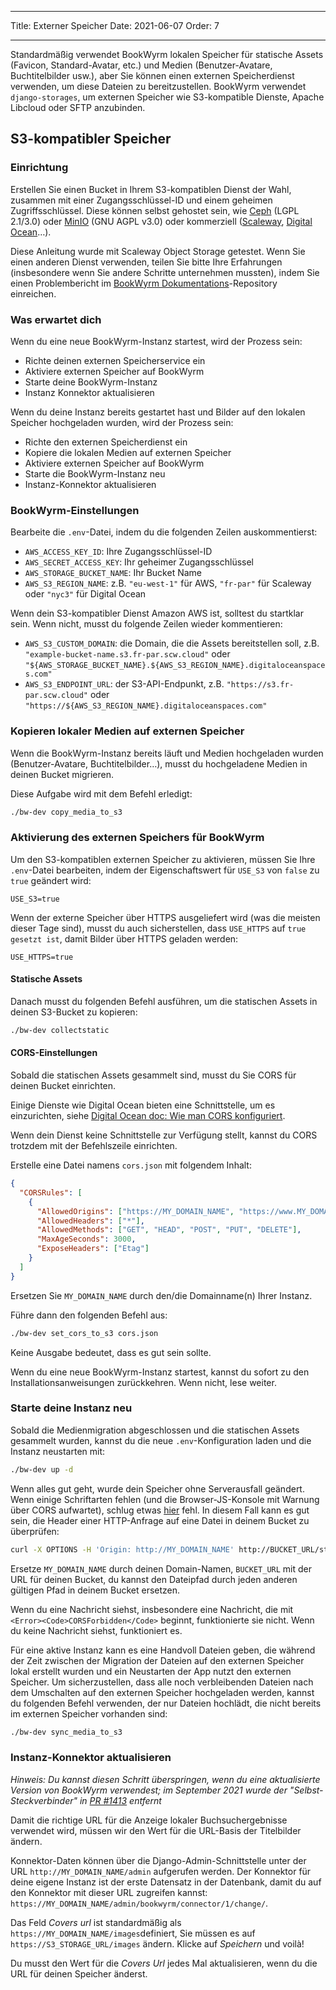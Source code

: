 - - -
Title: Externer Speicher Date: 2021-06-07 Order: 7
- - -

Standardmäßig verwendet BookWyrm lokalen Speicher für statische Assets (Favicon, Standard-Avatar, etc.) und Medien (Benutzer-Avatare, Buchtitelbilder usw.), aber Sie können einen externen Speicherdienst verwenden, um diese Dateien zu bereitzustellen. BookWyrm verwendet `django-storages`, um externen Speicher wie S3-kompatible Dienste, Apache Libcloud oder SFTP anzubinden.

## S3-kompatibler Speicher

### Einrichtung

Erstellen Sie einen Bucket in Ihrem S3-kompatiblen Dienst der Wahl, zusammen mit einer Zugangsschlüssel-ID und einem geheimen Zugriffsschlüssel. Diese können selbst gehostet sein, wie [Ceph](https://ceph.io/en/) (LGPL 2.1/3.0) oder [MinIO](https://min.io/) (GNU AGPL v3.0) oder kommerziell ([Scaleway](https://www.scaleway.com/en/docs/object-storage-feature/), [Digital Ocean](https://www.digitalocean.com/community/tutorials/how-to-create-a-digitalocean-space-and-api-key)…).

Diese Anleitung wurde mit Scaleway Object Storage getestet. Wenn Sie einen anderen Dienst verwenden, teilen Sie bitte Ihre Erfahrungen (insbesondere wenn Sie andere Schritte unternehmen mussten), indem Sie einen Problembericht im [BookWyrm Dokumentations](https://github.com/bookwyrm-social/documentation)-Repository einreichen.

### Was erwartet dich

Wenn du eine neue BookWyrm-Instanz startest, wird der Prozess sein:

- Richte deinen externen Speicherservice ein
- Aktiviere externen Speicher auf BookWyrm
- Starte deine BookWyrm-Instanz
- Instanz Konnektor aktualisieren

Wenn du deine Instanz bereits gestartet hast und Bilder auf den lokalen Speicher hochgeladen wurden, wird der Prozess sein:

- Richte den externen Speicherdienst ein
- Kopiere die lokalen Medien auf externen Speicher
- Aktiviere externen Speicher auf BookWyrm
- Starte die BookWyrm-Instanz neu
- Instanz-Konnektor aktualisieren

### BookWyrm-Einstellungen

Bearbeite die `.env`-Datei, indem du die folgenden Zeilen auskommentierst:

- `AWS_ACCESS_KEY_ID`: Ihre Zugangsschlüssel-ID
- `AWS_SECRET_ACCESS_KEY`: Ihr geheimer Zugangsschlüssel
- `AWS_STORAGE_BUCKET_NAME`: Ihr Bucket Name
- `AWS_S3_REGION_NAME`: z.B. `"eu-west-1"` für AWS, `"fr-par"` für Scaleway oder `"nyc3"` für Digital Ocean

Wenn dein S3-kompatibler Dienst Amazon AWS ist, solltest du startklar sein. Wenn nicht, musst du folgende Zeilen wieder kommentieren:

- `AWS_S3_CUSTOM_DOMAIN`: die Domain, die die Assets bereitstellen soll, z.B. `"example-bucket-name.s3.fr-par.scw.cloud"` oder `"${AWS_STORAGE_BUCKET_NAME}.${AWS_S3_REGION_NAME}.digitaloceanspaces.com"`
- `AWS_S3_ENDPOINT_URL`: der S3-API-Endpunkt, z.B. `"https://s3.fr-par.scw.cloud"` oder `"https://${AWS_S3_REGION_NAME}.digitaloceanspaces.com"`

### Kopieren lokaler Medien auf externen Speicher

Wenn die BookWyrm-Instanz bereits läuft und Medien hochgeladen wurden (Benutzer-Avatare, Buchtitelbilder…), musst du hochgeladene Medien in deinen Bucket migrieren.

Diese Aufgabe wird mit dem Befehl erledigt:

```bash
./bw-dev copy_media_to_s3
```

### Aktivierung des externen Speichers für BookWyrm

Um den S3-kompatiblen externen Speicher zu aktivieren, müssen Sie Ihre `.env`-Datei bearbeiten, indem der Eigenschaftswert für `USE_S3` von `false` zu `true` geändert wird:

```
USE_S3=true
```

Wenn der externe Speicher über HTTPS ausgeliefert wird (was die meisten dieser Tage sind), musst du auch sicherstellen, dass `USE_HTTPS` auf `true gesetzt ist`, damit Bilder über HTTPS geladen werden:

```
USE_HTTPS=true
```

#### Statische Assets

Danach musst du folgenden Befehl ausführen, um die statischen Assets in deinen S3-Bucket zu kopieren:

```bash
./bw-dev collectstatic
```

#### CORS-Einstellungen

Sobald die statischen Assets gesammelt sind, musst du Sie CORS für deinen Bucket einrichten.

Einige Dienste wie Digital Ocean bieten eine Schnittstelle, um es einzurichten, siehe [Digital Ocean doc: Wie man CORS konfiguriert](https://docs.digitalocean.com/products/spaces/how-to/configure-cors/).

Wenn dein Dienst keine Schnittstelle zur Verfügung stellt, kannst du CORS trotzdem mit der Befehlszeile einrichten.

Erstelle eine Datei namens `cors.json` mit folgendem Inhalt:

```json
{
  "CORSRules": [
    {
      "AllowedOrigins": ["https://MY_DOMAIN_NAME", "https://www.MY_DOMAIN_NAME"],
      "AllowedHeaders": ["*"],
      "AllowedMethods": ["GET", "HEAD", "POST", "PUT", "DELETE"],
      "MaxAgeSeconds": 3000,
      "ExposeHeaders": ["Etag"]
    }
  ]
}
```

Ersetzen Sie `MY_DOMAIN_NAME` durch den/die Domainname(n) Ihrer Instanz.

Führe dann den folgenden Befehl aus:

```bash
./bw-dev set_cors_to_s3 cors.json
```

Keine Ausgabe bedeutet, dass es gut sein sollte.

Wenn du eine neue BookWyrm-Instanz startest, kannst du sofort zu den Installationsanweisungen zurückkehren. Wenn nicht, lese weiter.

### Starte deine Instanz neu

Sobald die Medienmigration abgeschlossen und die statischen Assets gesammelt wurden, kannst du die neue `.env`-Konfiguration laden und die Instanz neustarten mit:

```bash
./bw-dev up -d
```

Wenn alles gut geht, wurde dein Speicher ohne Serverausfall geändert. Wenn einige Schriftarten fehlen (und die Browser-JS-Konsole mit Warnung über CORS aufwartet), schlug etwas [hier](#cors-settings) fehl. In diesem Fall kann es gut sein, die Header einer HTTP-Anfrage auf eine Datei in deinem Bucket zu überprüfen:

```bash
curl -X OPTIONS -H 'Origin: http://MY_DOMAIN_NAME' http://BUCKET_URL/static/images/logo-small.png -H "Access-Control-Request-Method: GET"
```

Ersetze `MY_DOMAIN_NAME` durch deinen Domain-Namen, `BUCKET_URL` mit der URL für deinen Bucket, du kannst den Dateipfad durch jeden anderen gültigen Pfad in deinem Bucket ersetzen.

Wenn du eine Nachricht siehst, insbesondere eine Nachricht, die mit `<Error><Code>CORSForbidden</Code>` beginnt, funktionierte sie nicht. Wenn du keine Nachricht siehst, funktioniert es.

Für eine aktive Instanz kann es eine Handvoll Dateien geben, die während der Zeit zwischen der Migration der Dateien auf den externen Speicher lokal erstellt wurden und ein Neustarten der App nutzt den externen Speicher. Um sicherzustellen, dass alle noch verbleibenden Dateien nach dem Umschalten auf den externen Speicher hochgeladen werden, kannst du folgenden Befehl verwenden, der nur Dateien hochlädt, die nicht bereits im externen Speicher vorhanden sind:

```bash
./bw-dev sync_media_to_s3
```

### Instanz-Konnektor aktualisieren

*Hinweis: Du kannst diesen Schritt überspringen, wenn du eine aktualisierte Version von BookWyrm verwendest; im September 2021 wurde der "Selbst-Steckverbinder" in [PR #1413](https://github.com/bookwyrm-social/bookwyrm/pull/1413) entfernt*

Damit die richtige URL für die Anzeige lokaler Buchsuchergebnisse verwendet wird, müssen wir den Wert für die URL-Basis der Titelbilder ändern.

Konnektor-Daten können über die Django-Admin-Schnittstelle unter der URL `http://MY_DOMAIN_NAME/admin` aufgerufen werden. Der Konnektor für deine eigene Instanz ist der erste Datensatz in der Datenbank, damit du auf den Konnektor mit dieser URL zugreifen kannst: `https://MY_DOMAIN_NAME/admin/bookwyrm/connector/1/change/`.

Das Feld _Covers url_ ist standardmäßig als `https://MY_DOMAIN_NAME/images`definiert, Sie müssen es auf `https://S3_STORAGE_URL/images` ändern. Klicke auf _Speichern_ und voilà!

Du musst den Wert für die _Covers Url_ jedes Mal aktualisieren, wenn du die URL für deinen Speicher änderst.
